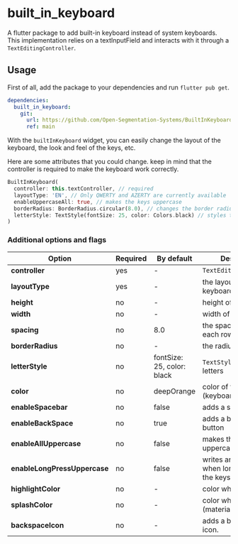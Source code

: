 # built_in_keyboard

A flutter package to add built-in keyboard instead of system keyboards. This implementation relies on a textInputField and interacts with it through a `TextEditingController`. 

## Usage
First of all, add the package to your dependencies and run `flutter pub get`.
```yaml
dependencies:
  built_in_keyboard:
    git:
      url: https://github.com/Open-Segmentation-Systems/BuiltInKeyboard.git
      ref: main
```

With the `builtInKeyboard` widget, you can easily change the layout of the keyboard, the look and feel of the keys, etc.

Here are some attributes that you could change. keep in mind that the controller is required to make the keyboard work correctly.
```dart
BuiltInKeyboard(
  controller: this.textController, // required
  layoutType: 'EN', // Only QWERTY and AZERTY are currently available
  enableUppercaseAll: true, // makes the keys uppercase
  borderRadius: BorderRadius.circular(8.0), // changes the border radius of the key
  letterStyle: TextStyle(fontSize: 25, color: Colors.black) // styles the text inside a key
)
```
### Additional options and flags
Option | Required | By default | Description
--- | --- | --- | ---
**controller** | yes | - | `TextEditingController`
**layoutType** | yes | - | the layout of the keyboard
**height** | no | - | height of keys
**width** | no | - | width of keys
**spacing** | no | 8.0 | the spacing between each row
**borderRadius** | no | - | the radius of the keys
**letterStyle** | no | fontSize: 25, color: black | `TextStyle` of the letters
**color** | no | deepOrange | color of the keys (keyboard color)
**enableSpacebar** | no | false | adds a spacebar
**enableBackSpace** | no | true | adds a backspace button
**enableAllUppercase** | no | false | makes the keyboard uppercase
**enableLongPressUppercase** | no | false | writes an uppercase when long pressing on the keys
**highlightColor** | no | - | color when pressed
**splashColor** | no | - | color when pressed (material style)
**backspaceIcon** | no | - | adds a backspace icon.
